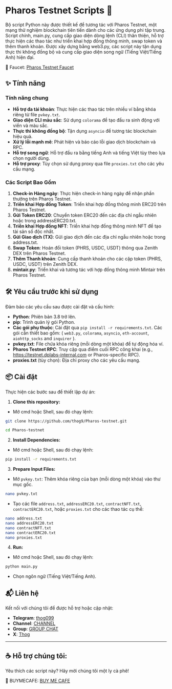 # Pharos Testnet Scripts 🚀

Bộ script Python này được thiết kế để tương tác với Pharos Testnet, một mạng thử nghiệm blockchain tiên tiến dành cho các ứng dụng phi tập trung. Script chính, main.py, cung cấp giao diện dòng lệnh (CLI) thân thiện, hỗ trợ thực hiện các thao tác như triển khai hợp đồng thông minh, swap token và thêm thanh khoản. Được xây dựng bằng web3.py, các script này tận dụng thực thi không đồng bộ và cung cấp giao diện song ngữ (Tiếng Việt/Tiếng Anh) hiện đại.

🔗 Faucet: [Pharos Testnet Faucet](https://testnet.pharosnetwork.xyz/)

## ✨ Tính năng

### Tính năng chung

- **Hỗ trợ đa tài khoản**: Thực hiện các thao tác trên nhiều ví bằng khóa riêng từ file `pvkey.txt`.
- **Giao diện CLI màu sắc**: Sử dụng `colorama` để tạo đầu ra sinh động với viền và màu sắc.
- **Thực thi không đồng bộ**: Tận dụng `asyncio` để tương tác blockchain hiệu quả.
- **Xử lý lỗi mạnh mẽ**: Phát hiện và báo cáo lỗi giao dịch blockchain và RPC.
- **Hỗ trợ song ngữ**: Hỗ trợ đầu ra bằng tiếng Anh và tiếng Việt tùy theo lựa chọn người dùng.
- **Hỗ trợ proxy**: Tùy chọn sử dụng proxy qua file `proxies.txt` cho các yêu cầu mạng.

### Các Script Bao Gồm

1. **Check-in Hàng ngày**: Thực hiện check-in hàng ngày để nhận phần thưởng trên Pharos Testnet.
2. **Triển khai Hợp đồng Token**: Triển khai hợp đồng thông minh ERC20 trên Pharos Testnet.
3. **Gửi Token ERC20**: Chuyển token ERC20 đến các địa chỉ ngẫu nhiên hoặc trong addressERC20.txt.
4. **Triển khai Hợp đồng NFT**: Triển khai hợp đồng thông minh NFT để tạo tài sản số độc nhất.
5. **Gửi Giao dịch (TX)**: Gửi giao dịch đến các địa chỉ ngẫu nhiên hoặc trong address.txt.
6. **Swap Token**: Hoán đổi token (PHRS, USDC, USDT) thông qua Zenith DEX trên Pharos Testnet.
7. **Thêm Thanh khoản**: Cung cấp thanh khoản cho các cặp token (PHRS, USDC, USDT) trên Zenith DEX.
8. **mintair.py**: Triển khai và tương tác với hợp đồng thông minh Mintair trên Pharos Testnet.



## 🛠️ Yêu cầu trước khi sử dụng

Đảm bảo các yêu cầu sau được cài đặt và cấu hình:

- **Python**: Phiên bản 3.8 trở lên.
- **pip**: Trình quản lý gói Python.
- **Các gói phụ thuộc**: Cài đặt qua `pip install -r requirements.txt`. Các gói cần thiết bao gồm: ( `web3.py`, `colorama`, `asyncio`, `eth-account`, `aiohttp_socks` and `inquirer` ).
- **pvkey.txt**: File chứa khóa riêng (mỗi dòng một khóa) để tự động hóa ví.
- **Pharos Testnet RPC**: Truy cập qua điểm cuối RPC công khai (e.g., https://testnet.dplabs-internal.com or Pharos-specific RPC).
- **proxies.txt** (tùy chọn): Địa chỉ proxy cho các yêu cầu mạng.


## 📦 Cài đặt

Thực hiện các bước sau để thiết lập dự án:

1. **Clone this repository:**
- Mở cmd hoặc Shell, sau đó chạy lệnh:
```sh
git clone https://github.com/thog9/Pharos-testnet.git
```
```sh
cd Pharos-testnet
```
2. **Install Dependencies:**
- Mở cmd hoặc Shell, sau đó chạy lệnh:
```sh
pip install -r requirements.txt
```
3. **Prepare Input Files:**
- Mở `pvkey.txt`: Thêm khóa riêng của bạn (mỗi dòng một khóa) vào thư mục gốc.
```sh
nano pvkey.txt
```

- Tạo các file `address.txt`, `addressERC20.txt`, `contractNFT.txt`, `contractERC20.txt`, hoặc `proxies.txt` cho các thao tác cụ thể:
```sh
nano address.txt
nano addressERC20.txt
nano contractNFT.txt
nano contractERC20.txt
nano proxies.txt
```
4. **Run:**
- Mở cmd hoặc Shell, sau đó chạy lệnh:
```sh
python main.py
```
- Chọn ngôn ngữ (Tiếng Việt/Tiếng Anh).

## 📬 Liên hệ

Kết nối với chúng tôi để được hỗ trợ hoặc cập nhật:

- **Telegram**: [thog099](https://t.me/thog099)
- **Channel**: [CHANNEL](https://t.me/thogairdrops)
- **Group**: [GROUP CHAT](https://t.me/thogchats)
- **X**: [Thog](https://x.com/thog099) 

----

## ☕ Hỗ trợ chúng tôi:
Yêu thích các script này? Hãy mời chúng tôi một ly cà phê!

🔗 BUYMECAFE: [BUY ME CAFE](https://buymecafe.vercel.app/)
